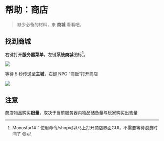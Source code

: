 # 帮助：商店
> 缺少必备的材料，来 **商城** 看看吧。

## 找到商城
右键打开**服务器菜单**，左键**系统商城**图标[^1]。

[^1]:Monostar14：使用命令/shop可以马上打开商店界面GUI，不需要等待浪费时间了 😊

![](https://github.com/Monostar14/wiki/blob/main/docs/%E5%87%86%E5%A4%87%E5%B7%A5%E4%BD%9C/_images/%E8%8F%9C%E5%8D%95%EF%BC%88%E7%B3%BB%E7%BB%9F%E5%95%86%E5%9F%8E%EF%BC%89)

等待 5 秒传送至**主城**，右键 NPC “商贩“打开商店

![](https://github.com/Monostar14/wiki/blob/main/docs/%E5%87%86%E5%A4%87%E5%B7%A5%E4%BD%9C/_images/NPC%E5%95%86%E8%B4%A9)

## 注意
 商店物品购买**限量**，取决于当前服务器内物品储备量与玩家购买出售量


 





